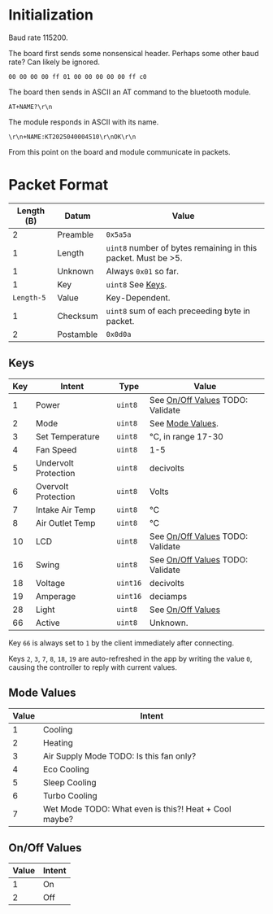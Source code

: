 # Initialization

Baud rate 115200.

The board first sends some nonsensical header. Perhaps some other baud rate? Can likely be ignored.

```
00 00 00 00 ff 01 00 00 00 00 00 ff c0
```

The board then sends in ASCII an AT command to the bluetooth module.

```
AT+NAME?\r\n
```

The module responds in ASCII with its name.

```
\r\n+NAME:KT2025040004510\r\nOK\r\n
```

From this point on the board and module communicate in packets.

# Packet Format

| Length (B) | Datum     | Value                                                         |
| ---------- | --------- | ------------------------------------------------------------- |
| 2          | Preamble  | `0x5a5a`                                                      |
| 1          | Length    | `uint8` number of bytes remaining in this packet. Must be >5. |
| 1          | Unknown   | Always `0x01` so far.                                         |
| 1          | Key       | `uint8` See [Keys](#keys).                                    |
| `Length-5` | Value     | Key-Dependent.                                                |
| 1          | Checksum  | `uint8` sum of each preceeding byte in packet.                |
| 2          | Postamble | `0x0d0a`                                                      |

## Keys

| Key | Intent               | Type     | Value                                             |
| --- | -------------------- | -------- | ------------------------------------------------- |
| 1   | Power                | `uint8`  | See [On/Off Values](#onoff-values) TODO: Validate |
| 2   | Mode                 | `uint8`  | See [Mode Values](#runmode-values).               |
| 3   | Set Temperature      | `uint8`  | °C, in range 17-30                                |
| 4   | Fan Speed            | `uint8`  | 1-5                                               |
| 5   | Undervolt Protection | `uint8`  | decivolts                                         |
| 6   | Overvolt Protection  | `uint8`  | Volts                                             |
| 7   | Intake Air Temp      | `uint8`  | °C                                                |
| 8   | Air Outlet Temp      | `uint8`  | °C                                                |
| 10  | LCD                  | `uint8`  | See [On/Off Values](#onoff-values) TODO: Validate |
| 16  | Swing                | `uint8`  | See [On/Off Values](#onoff-values) TODO: Validate |
| 18  | Voltage              | `uint16` | decivolts                                         |
| 19  | Amperage             | `uint16` | deciamps                                          |
| 28  | Light                | `uint8`  | See [On/Off Values](#onoff-values)                |
| 66  | Active               | `uint8`  | Unknown.                                          |

Key `66` is always set to `1` by the client immediately after connecting.

Keys `2`, `3`, `7`, `8`, `18`, `19` are auto-refreshed in the app by writing the value `0`, causing the controller to reply with current values.

## Mode Values

| Value | Intent                                                |
| ----- | ----------------------------------------------------- |
| 1     | Cooling                                               |
| 2     | Heating                                               |
| 3     | Air Supply Mode TODO: Is this fan only?               |
| 4     | Eco Cooling                                           |
| 5     | Sleep Cooling                                         |
| 6     | Turbo Cooling                                         |
| 7     | Wet Mode TODO: What even is this?! Heat + Cool maybe? |

## On/Off Values

| Value | Intent |
| ----- | ------ |
| 1     | On     |
| 2     | Off    |
